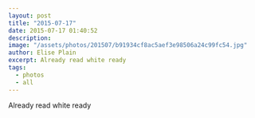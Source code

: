 ```yaml
---
layout: post
title: "2015-07-17"
date: 2015-07-17 01:40:52
description: 
image: "/assets/photos/201507/b91934cf8ac5aef3e98506a24c99fc54.jpg"
author: Elise Plain
excerpt: Already read white ready
tags: 
  - photos
  - all
---
```


Already read white ready
<p></p>
